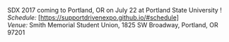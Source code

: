SDX 2017 coming to Portland, OR on July 22 at Portland State University !  
*Schedule:* [https://supportdrivenexpo.github.io/#schedule]  
*Venue:* Smith Memorial Student Union, 1825 SW Broadway, Portland, OR 97201
